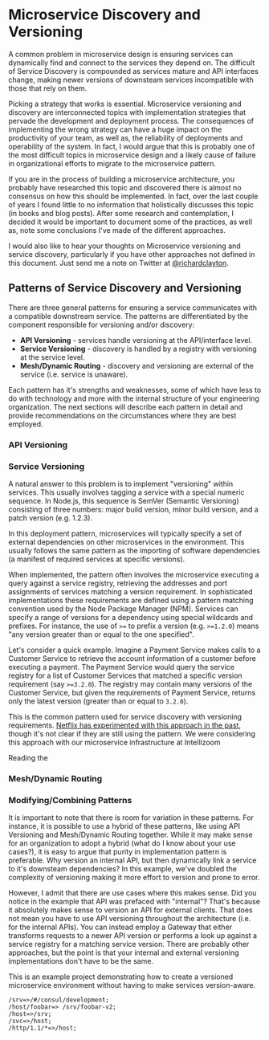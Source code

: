 # Microservice Discovery and Versioning

A common problem in microservice design is ensuring services can dynamically find and connect to the services they depend on.  The difficult of Service Discovery is compounded as services mature and API interfaces change, making newer versions of downsteam services incompatible with those that rely on them.

Picking a strategy that works is essential.  Microservice versioning and discovery are interconnected topics with implementation strategies that pervade the development and deployment process.  The consequences of implementing the wrong strategy can have a huge impact on the productivity of your team, as well as, the reliability of deployments and operability of the system.  In fact, I would argue that this is probably one of the most difficult topics in microservice design and a likely cause of failure in organizational efforts to migrate to the microservice pattern.

If you are in the process of building a microservice architecture, you probably have researched this topic and discovered there is almost no consensus on how this should be implemented.  In fact, over the last couple of years I found little to no information that holistically discusses this topic (in books and blog posts).  After some research and contemplation, I decided it would be important to document some of the practices, as well as, note some conclusions I've made of the different approaches.

I would also like to hear your thoughts on Microservice versioning and service discovery, particularly if you have other approaches not defined in this document.  Just send me a note on Twitter at [@richardclayton](https://twitter.com/richardclayton).

## Patterns of Service Discovery and Versioning

There are three general patterns for ensuring a service communicates with a compatible downstream service.  The patterns are differentiated by the component responsible for versioning and/or discovery:

* **API Versioning** - services handle versioning at the API/interface level.
* **Service Versioning** - discovery is handled by a registry with versioning at the service level.
* **Mesh/Dynamic Routing** - discovery and versioning are external of the service (i.e. service is unaware).

Each pattern has it's strengths and weaknesses, some of which have less to do with technology and more with the internal structure of your engineering organization.  The next sections will describe each pattern in detail and provide recommendations on the circumstances where they are best employed.

### API Versioning



### Service Versioning

A natural answer to this problem is to implement "versioning" within services.  This usually involves tagging a service with a special numeric sequence.  In Node.js, this sequence is SemVer (Semantic Versioning) consisting of three numbers: major build version, minor build version, and a patch version (e.g. 1.2.3).

In this deployment pattern, microservices will typically specify a set of external dependencies on other microservices in the environment.  This usually follows the same pattern as the importing of software dependencies (a manifest of required services at specific versions).

When implemented, the pattern often involves the microservice executing a query against a service registry, retrieving the addresses and port assignments of services matching a version requirement.  In sophisticated implementations these requirements are defined using a pattern matching convention used by the Node Package Manager (NPM).  Services can specify a range of versions for a dependency using special wildcards and prefixes.  For instance, the use of `>=` to prefix a version (e.g. `>=1.2.0`) means "any version greater than or equal to the one specified".

Let's consider a quick example.  Imagine a Payment Service makes calls to a Customer Service to retrieve the account information of a customer before executing a payment.  The Payment Service would query the service registry for a list of Customer Services that matched a specific version requirement (say `>=3.2.0`).  The registry may contain many versions of the Customer Service, but given the requirements of Payment Service, returns only the latest version (greater than or equal to `3.2.0`).

This is the common pattern used for service discovery with versioning requirements.  [Netflix has experimented with this approach in the past](https://medium.com/the-node-js-collection/netflixandchill-how-netflix-scales-with-node-js-and-containers-cf63c0b92e57#.s0zvz45uk), though it's not clear if they are still using the pattern.  We were considering this approach with our microservice infrastructure at Intellizoom

Reading the 

### Mesh/Dynamic Routing


### Modifying/Combining Patterns

It is important to note that there is room for variation in these patterns.  For instance, it is possible to use a hybrid of these patterns, like using API Versioning and Mesh/Dynamic Routing together.  While it may make sense for an organization to adopt a hybrid (what do I know about your use cases?), it is easy to argue that purity in implementation pattern is preferable.  Why version an internal API, but then dynamically link a service to it's downsteam dependencies?  In this example, we've doubled the complexity of versioning making it more effort to version and prone to error.

However, I admit that there are use cases where this makes sense.  Did you notice in the example that API was prefaced with "internal"?  That's because it absolutely makes sense to version an API for external clients.  That does not mean you have to use API versioning throughout the architecture (i.e. for the internal APIs).  You can instead employ a Gateway that either transforms requests to a newer API version or performs a look up against a service registry for a matching service version.  There are probably other approaches, but the point is that your internal and external versioning implementations don't have to be the same.



This is an example project demonstrating how to create a versioned microservice environment without having to make services version-aware.

```
/srv=>/#/consul/development;
/host/foobar=> /srv/foobar-v2;
/host=>/srv;
/svc=>/host;
/http/1.1/*=>/host;
```